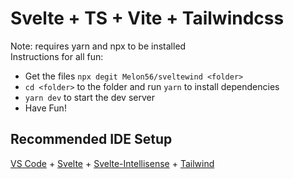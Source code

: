 # Svelte + TS + Vite + Tailwindcss
Note: requires yarn and npx to be installed<br>
Instructions for all fun:
- Get the files ```npx degit Melon56/sveltewind <folder>```
- ```cd <folder>``` to the folder and run ```yarn``` to install dependencies
- ```yarn dev``` to start the dev server
- Have Fun!
## Recommended IDE Setup
[VS Code](https://code.visualstudio.com/) + [Svelte](https://marketplace.visualstudio.com/items?itemName=svelte.svelte-vscode) + [Svelte-Intellisense](https://marketplace.visualstudio.com/items?itemName=ardenivanov.svelte-intellisense) + [Tailwind](https://marketplace.visualstudio.com/items?itemName=bradlc.vscode-tailwindcss)